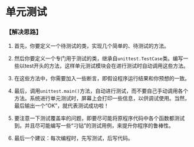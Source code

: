 # 单元测试

### 【解决思路】

1. 首先，你要定义一个待测试的类，实现几个简单的、待测试的方法。

2. 然后你要定义一个专门用于测试的类，继承自`unittest.TestCase`类。编写一些以test开头的方法，这样单元测试模块会在进行测试时自动调用这些方法。

3. 在这些方法中，你需要加入一些断言，即假设程序运行结果和你预想的一致。

4. 最后，调用`unittest.main()`方法，自动进行测试，而不要自己手动调用各个方法。系统进行单元测试时，屏幕上会打印一些信息，以供调试使用。当然，最后输出一个“OK”，就代表测试成功啦！

5. 要注意一下测试覆盖率的问题，即要尽可能将原程序代码中各个函数都测试到。并且尽可能编写一些“刁钻”的测试用例，来提升你程序的鲁棒性。

6. 最后一个建议：每次编程时，先写测试，后写代码。

   ​

